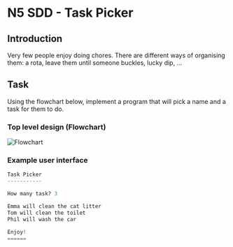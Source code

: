 # N5 SDD - Task Picker


## Introduction

Very few people enjoy doing chores.  There are different ways of organising them: a rota, leave them until someone buckles, lucky dip, ...


## Task

Using the flowchart below, implement a program that will pick a name and a task for them to do.


### Top level design (Flowchart)

![Flowchart](assests/fc.png "Flowchart")


### Example user interface

``` python
Task Picker
-----------

How many task? 3

Emma will clean the cat litter
Tom will clean the toilet
Phil will wash the car

Enjoy!
======
```

